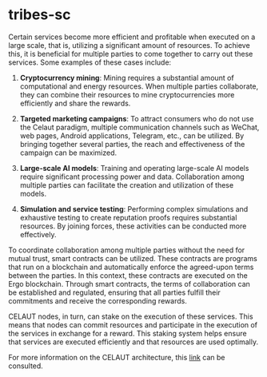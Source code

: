 # tribes-sc

Certain services become more efficient and profitable when executed on a large scale, that is, utilizing a significant amount of resources. To achieve this, it is beneficial for multiple parties to come together to carry out these services. Some examples of these cases include:

1. **Cryptocurrency mining**: Mining requires a substantial amount of computational and energy resources. When multiple parties collaborate, they can combine their resources to mine cryptocurrencies more efficiently and share the rewards.

2. **Targeted marketing campaigns**: To attract consumers who do not use the Celaut paradigm, multiple communication channels such as WeChat, web pages, Android applications, Telegram, etc., can be utilized. By bringing together several parties, the reach and effectiveness of the campaign can be maximized.

3. **Large-scale AI models**: Training and operating large-scale AI models require significant processing power and data. Collaboration among multiple parties can facilitate the creation and utilization of these models.

4. **Simulation and service testing**: Performing complex simulations and exhaustive testing to create reputation proofs requires substantial resources. By joining forces, these activities can be conducted more effectively.

To coordinate collaboration among multiple parties without the need for mutual trust, smart contracts can be utilized. These contracts are programs that run on a blockchain and automatically enforce the agreed-upon terms between the parties. In this context, these contracts are executed on the Ergo blockchain. Through smart contracts, the terms of collaboration can be established and regulated, ensuring that all parties fulfill their commitments and receive the corresponding rewards.

CELAUT nodes, in turn, can stake on the execution of these services. This means that nodes can commit resources and participate in the execution of the services in exchange for a reward. This staking system helps ensure that services are executed efficiently and that resources are used optimally.

For more information on the CELAUT architecture, this [link](https://github.com/celaut-project/celaut-architecture/) can be consulted.

